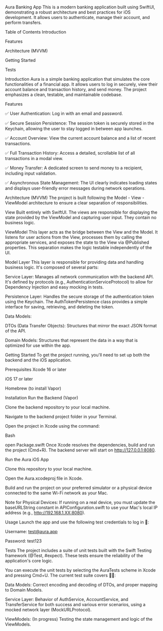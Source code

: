 Aura Banking App
This is a modern banking application built using SwiftUI, demonstrating a robust architecture and best practices for iOS development. It allows users to authenticate, manage their account, and perform transfers.

Table of Contents
Introduction

Features


Architecture (MVVM)

Getting Started

Tests

Introduction
Aura is a simple banking application that simulates the core functionalities of a financial app. It allows users to log in securely, view their account balance and transaction history, and send money. The project emphasizes a clean, testable, and maintainable codebase.

Features

✅ User Authentication: Log in with an email and password.

✅ Secure Session Persistence: The session token is securely stored in the Keychain, allowing the user to stay logged in between app launches.

✅ Account Overview: View the current account balance and a list of recent transactions.

✅ Full Transaction History: Access a detailed, scrollable list of all transactions in a modal view.

✅ Money Transfer: A dedicated screen to send money to a recipient, including input validation.

✅ Asynchronous State Management: The UI clearly indicates loading states and displays user-friendly error messages during network operations.

Architecture (MVVM)
The project is built following the Model - View - ViewModel architecture to ensure a clear separation of responsibilities.

View
Built entirely with SwiftUI. The views are responsible for displaying the state provided by the ViewModel and capturing user input. They contain no business logic.

ViewModel
This layer acts as the bridge between the View and the Model. It listens for user actions from the View, processes them by calling the appropriate services, and exposes the state to the View via @Published properties. This separation makes the logic testable independently of the UI.

Model Layer
This layer is responsible for providing data and handling business logic. It's composed of several parts:

Service Layer: Manages all network communication with the backend API. It's defined by protocols (e.g., AuthenticationServiceProtocol) to allow for Dependency Injection and easy mocking in tests.

Persistence Layer: Handles the secure storage of the authentication token using the Keychain. The AuthTokenPersistence class provides a simple interface for saving, retrieving, and deleting the token.

Data Models:

DTOs (Data Transfer Objects): Structures that mirror the exact JSON format of the API.

Domain Models: Structures that represent the data in a way that is optimized for use within the app.

Getting Started
To get the project running, you'll need to set up both the backend and the iOS application.

Prerequisites
Xcode 16 or later

iOS 17 or later

Homebrew (to install Vapor)

Installation
Run the Backend (Vapor)

Clone the backend repository to your local machine.

Navigate to the backend project folder in your Terminal.

Open the project in Xcode using the command:

Bash

open Package.swift
Once Xcode resolves the dependencies, build and run the project (Cmd+R). The backend server will start on http://127.0.0.1:8080.

Run the Aura iOS App

Clone this repository to your local machine.

Open the Aura.xcodeproj file in Xcode.

Build and run the project on your preferred simulator or a physical device connected to the same Wi-Fi network as your Mac.

Note for Physical Devices: If running on a real device, you must update the baseURLString constant in APIConfiguration.swift to use your Mac's local IP address (e.g., http://192.168.1.XX:8080).

Usage
Launch the app and use the following test credentials to log in 💪:

Username: test@aura.app

Password: test123

Tests
The project includes a suite of unit tests built with the Swift Testing framework (@Test, #expect). These tests ensure the reliability of the application's core logic.

You can execute the unit tests by selecting the AuraTests scheme in Xcode and pressing Cmd+U. The current test suite covers 🕵️‍♀️:

Data Models: Correct encoding and decoding of DTOs, and proper mapping to Domain Models.

Service Layer: Behavior of AuthService, AccountService, and TransferService for both success and various error scenarios, using a mocked network layer (MockURLProtocol).

ViewModels: (In progress) Testing the state management and logic of the ViewModels.
